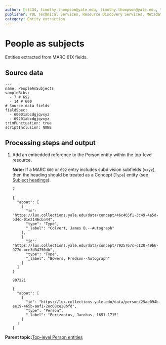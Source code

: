 ```yaml
---
author: [tt434, timothy.thompson@yale.edu, timothy.thompson@yale.edu, tt434]
publisher: YUL Technical Services, Resource Discovery Services, Metadata Services Unit
category: Entity extraction
---
```


# People as subjects

Entities extracted from MARC 61X fields.

## Source data

```
---
name: PeopleAsSubjects
sampleBibs:
  - 7 # 692
  - 14 # 600
# Source data fields
fieldSpec:
  - 60001abcdgjqvxyz
  - 69201abcdgjqvxyz
trimPunctuation: true
scriptInclusion: NONE
```

## Processing steps and output

1.  Add an embedded reference to the Person entity within the top-level resource.

    **Note:** If a MARC `600` or `692` entry includes subdivision subfields \(`vxyz`\), then the heading should be treated as a Concept \(`Type`\) entity \(see [Subject headings](subject_headings.md)\).

    `7`

    ```
    {
      "about": [
        {
          "id": "https://lux.collections.yale.edu/data/concept/46c465f1-3c49-4a5d-bd4c-01e2146cba44",
          "type": "Type",
          "_label": "Colvert, James B.--Autograph"
        },
        {
          "id": "https://lux.collections.yale.edu/data/concept/7925767c-c120-49b6-977d-bce3d34750db",
          "type": "Type",
          "_label": "Bowers, Fredson--Autograph"
        }
      ]
    }
    ```

    `907221`

    ```
    {
      "about": [
        {
          "id": "https://lux.collections.yale.edu/data/person/25ae094b-ee19-465b-aaf1-2ec08ce28bfd",
          "type": "Person",
          "_label": "Perizonius, Jacobus, 1651-1715"
        }
      ]
    }
    ```


**Parent topic:**[Top-level Person entities](../concepts/top_level_person_entities.md)

